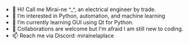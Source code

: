 - 👋 Hi! Call me Mirai-ne ^_^, an electrical engineer by trade.
- 👀 I’m interested in Python, automation, and machine learning
- 🌱 I’m currently learning GUI using Qt for Python.
- 💞️ Collaborations are welcome but I'm afraid I am still new to coding.
- 📫 Reach me via Discord: mirainelaplace

<!---
mirai-ne-laplace/mirai-ne-laplace is a ✨ special ✨ repository because its `README.md` (this file) appears on your GitHub profile.
You can click the Preview link to take a look at your changes.
--->
